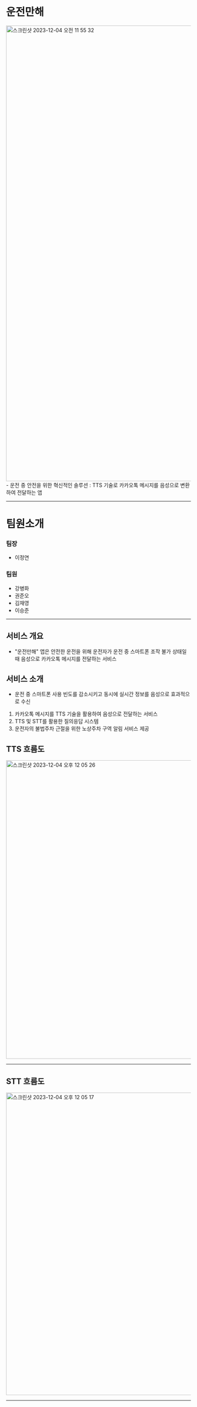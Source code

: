 # 운전만해
<img width="1241" alt="스크린샷 2023-12-04 오전 11 55 32" src="https://github.com/jung-yeon/Vuide/assets/77679326/7434f68c-8acc-4e26-b676-26f21a2e33c0">
- 운전 중 안전을 위한 혁신적인 솔루션 : TTS 기술로 카카오톡 메시지를 음성으로 변환하여 전달하는 앱

  
<hr>

# 팀원소개
### 팀장 
- 이정연
### 팀원
- 강병화
- 권준오
- 김재영
- 이승준

<hr>

## 서비스 개요
- "운전만해" 앱은 안전한 운전을 위해 운전자가 운전 중 스마트폰 조작 불가 상태일때 음성으로 카카오톡 메시지를 전달하는 서비스

## 서비스 소개
- 운전 중 스마트폰 사용 빈도를 감소시키고 동시에 실시간 정보를 음성으로 효과적으로 수신
1. 카카오톡 메시지를 TTS 기술을 활용하여 음성으로 전달하는 서비스
2. TTS 및 STT를 활용한 질의응답 시스템
3. 운전자의 불법주차 근절을 위한 노상주차 구역 알림 서비스 제공

## TTS 흐름도
<img width="813" alt="스크린샷 2023-12-04 오후 12 05 26" src="https://github.com/jung-yeon/Vuide/assets/77679326/1a56ffa4-6041-431b-a317-c4e874c9a613">
<hr>

## STT 흐름도
<img width="824" alt="스크린샷 2023-12-04 오후 12 05 17" src="https://github.com/jung-yeon/Vuide/assets/77679326/c9a13f6f-324e-4c54-87f2-b370dd74f07e">

<hr>





